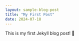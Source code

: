 ```yaml
---
layout: sample-blog-post
title: "My First Post"
date: 2024-07-18
---
```


This is my first Jekyll blog post! 🎉
